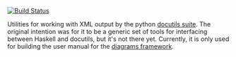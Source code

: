 [![Build Status](https://secure.travis-ci.org/diagrams/docutils.png)](http://travis-ci.org/diagrams/docutils)

Utilities for working with XML output by the python
[docutils suite](http://docutils.sourceforge.net/).  The original
intention was for it to be a generic set of tools for interfacing
between Haskell and docutils, but it's not there yet.  Currently, it
is only used for building the user manual for the
[diagrams framework](http://projects.haskell.org/diagrams/).
